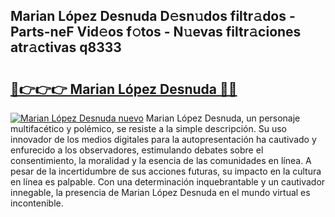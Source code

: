 ## Marian López Desnuda D𝚎sn𝚞dos filtr𝚊dos - Parts-neF Vid𝚎os f𝚘tos - N𝚞evas filtr𝚊ciones atr𝚊ctivas q8333

# <h2><a href="http://mb0zgf.tromn.icu/?c=Marian+L%c3%b3pez+Desnuda">🔗👉👉👉 Marian López Desnuda 🔗🔗</a></h2>

[![Marian López Desnuda nuevo](https://i.imgur.com/pEAQMta.gif)](http://mb0zgf.tromn.icu/?c=Marian+L%c3%b3pez+Desnuda)
Marian López Desnuda, un personaje multifacético y polémico, se resiste a la simple descripción. Su uso innovador de los medios digitales para la autopresentación ha cautivado y enfurecido a los observadores, estimulando debates sobre el consentimiento, la moralidad y la esencia de las comunidades en línea. A pesar de la incertidumbre de sus acciones futuras, su impacto en la cultura en línea es palpable. Con una determinación inquebrantable y un cautivador innegable, la presencia de Marian López Desnuda en el mundo virtual es incontenible.
